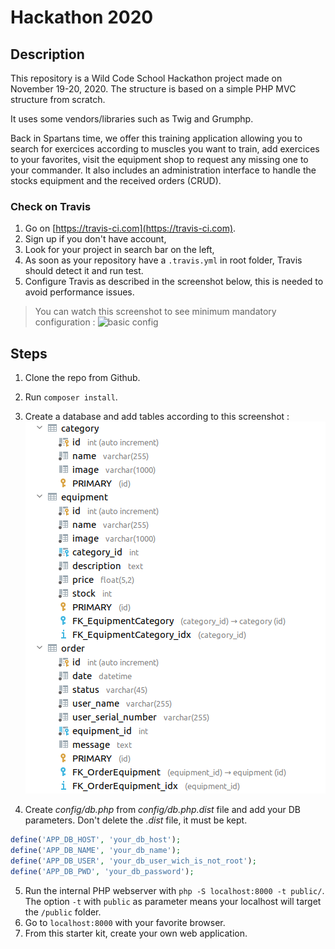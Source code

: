 # Hackathon 2020

## Description

This repository is a Wild Code School Hackathon project made on November 19-20, 2020. The structure is based on a simple PHP MVC structure from scratch.

It uses some vendors/libraries such as Twig and Grumphp.

Back in Spartans time, we offer this training application allowing you to search for exercices according to muscles you want to train, add exercices to your favorites, visit the equipment shop to request any missing one to your commander. It also includes an administration interface to handle the stocks equipment and the received orders (CRUD).


### Check on Travis

1. Go on [https://travis-ci.com](https://travis-ci.com).
2. Sign up if you don't have account,
3. Look for your project in search bar on the left,
4. As soon as your repository have a `.travis.yml` in root folder, Travis should detect it and run test.
5. Configure Travis as described in the screenshot below, this is needed to avoid performance issues.

> You can watch this screenshot to see minimum mandatory configuration : ![basic config](http://images.innoveduc.fr/symfony4/travis-config.png)


## Steps

1. Clone the repo from Github.
2. Run `composer install`.
3. Create a database and add tables according to this screenshot : 
![DTB screenshot](https://github.com/BarbaraGonthier/Hackathon-2020/blob/master/public/assets/images/DTB_hackathon.png)

4. Create *config/db.php* from *config/db.php.dist* file and add your DB parameters. Don't delete the *.dist* file, it must be kept.
```php
define('APP_DB_HOST', 'your_db_host');
define('APP_DB_NAME', 'your_db_name');
define('APP_DB_USER', 'your_db_user_wich_is_not_root');
define('APP_DB_PWD', 'your_db_password');
```
5. Run the internal PHP webserver with `php -S localhost:8000 -t public/`. The option `-t` with `public` as parameter means your localhost will target the `/public` folder.
6. Go to `localhost:8000` with your favorite browser.
7. From this starter kit, create your own web application.
